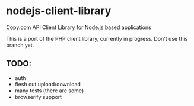 nodejs-client-library
=====================

Copy.com API Client Library for Node.js based applications

This is a port of the PHP client library, currently in progress. Don't use this branch yet.

TODO:
-----
- auth
- flesh out upload/download
- many tests (there are some)
- browserify support
